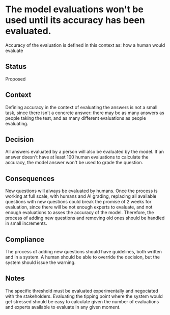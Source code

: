 # The model evaluations won't be used until its accuracy has been evaluated.
Accuracy of the evaluation is defined in this context as: how a human would evaluate

## Status
Proposed

## Context
Defining accuracy in the context of evaluating the answers is not a small task, since
there isn't a concrete answer: there may be as many answers as people taking the test,
and as many different evaluations as people evaluating. 

## Decision
All answers evaluated by a person will also be evaluated by the model. If an
answer doesn't have at least 100 human evaluations to calculate the accuracy, the model answer won't 
be used to grade the question.

## Consequences
New questions will always be evaluated by humans. Once the process is working at full scale,
with humans and AI grading, replacing all available questions with new 
questions could break the promise of 2 weeks for evaluation, since there will be not enough
experts to evaluate, and not enough evaluations to asses the accuracy of the model. 
Therefore, the process of adding new questions and removing old ones should be handled in small increments.

## Compliance
The process of adding new questions should have guidelines, both written and in a system. A
human should be able to override the decision, but the system should issue the warning.

## Notes
The specific threshold must be evaluated experimentally and negociated with the stakeholders.
Evaluating the tipping point where the system would get stressed should be easy to calculate given 
the number of evaluations and experts available to evaluate in any given moment.